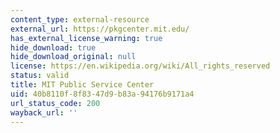 ```yaml
---
content_type: external-resource
external_url: https://pkgcenter.mit.edu/
has_external_license_warning: true
hide_download: true
hide_download_original: null
license: https://en.wikipedia.org/wiki/All_rights_reserved
status: valid
title: MIT Public Service Center
uid: 40b8110f-8f83-47d9-b83a-94176b9171a4
url_status_code: 200
wayback_url: ''
---
```

